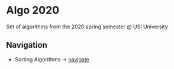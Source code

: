 # Algo 2020

Set of algorithms from the 2020 spring semester @ USI University

## Navigation
- Sorting Algorithms -> [navigate](https://github.com/edoriggio/algo2020/tree/master/Midterm/Sorting)

